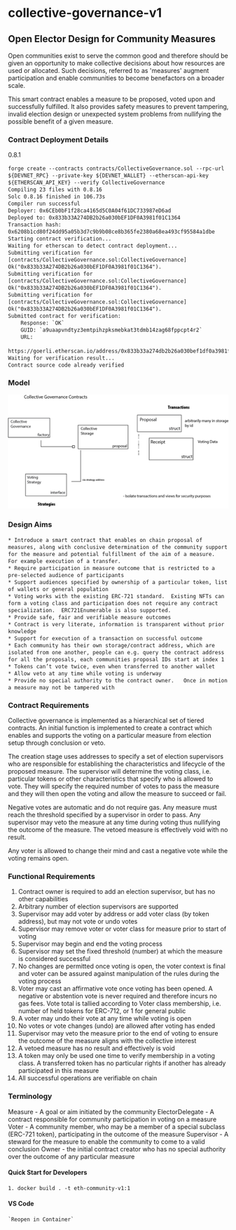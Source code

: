 # collective-governance-v1

## Open Elector Design for Community Measures

Open communities exist to serve the common good and therefore should be given an opportunity to make collective decisions about how resources are used or allocated. Such decisions, referred to as 'measures' augment participation and enable communities to become benefactors on a broader scale.

This smart contract enables a measure to be proposed, voted upon and successfully fulfilled. It also provides safety measures to prevent tampering, invalid election design or unexpected system problems from nullifying the possible benefit of a given measure.

### Contract Deployment Details

0.8.1

```
forge create --contracts contracts/CollectiveGovernance.sol --rpc-url ${DEVNET_RPC} --private-key ${DEVNET_WALLET} --etherscan-api-key ${ETHERSCAN_API_KEY} --verify CollectiveGovernance
Compiling 23 files with 0.8.16
Solc 0.8.16 finished in 106.73s
Compiler run successful
Deployer: 0x6CEb0bF1f28ca4165d5C0A04f61DC733987eD6ad
Deployed to: 0x833b33A274DB2b26a030bEF1DF0A3981f01C1364
Transaction hash: 0x6208b1cd80f24dd95a05b3d7c9b9b08ce8b365fe2380a68ea493cf95584a1dbe
Starting contract verification...
Waiting for etherscan to detect contract deployment...
Submitting verification for [contracts/CollectiveGovernance.sol:CollectiveGovernance] Ok("0x833b33A274DB2b26a030bEF1DF0A3981f01C1364").
Submitting verification for [contracts/CollectiveGovernance.sol:CollectiveGovernance] Ok("0x833b33A274DB2b26a030bEF1DF0A3981f01C1364").
Submitting verification for [contracts/CollectiveGovernance.sol:CollectiveGovernance] Ok("0x833b33A274DB2b26a030bEF1DF0A3981f01C1364").
Submitted contract for verification:
	Response: `OK`
	GUID: `a9uaapvndtyz3emtpihzpksmebkat3tdmb14zag68fppcpt4r2`
	URL:
        https://goerli.etherscan.io/address/0x833b33a274db2b26a030bef1df0a3981f01c1364
Waiting for verification result...
Contract source code already verified
```

### Model

![Collective Governance](docs/images/CollectiveGovernance.png)

### Design Aims

    * Introduce a smart contract that enables on chain proposal of measures, along with conclusive determination of the community support for the measure and potential fulfillment of the aim of a measure.  For example execution of a transfer.
    * Require participation in measure outcome that is restricted to a pre-selected audience of participants
    * Support audiences specified by ownership of a particular token, list of wallets or general population
    * Voting works with the existing ERC-721 standard.  Existing NFTs can form a voting class and participation does not require any contract specialization.  ERC721Enumerable is also supported.
    * Provide safe, fair and verifiable measure outcomes
    * Contract is very literate, information is transparent without prior knowledge
    * Support for execution of a transaction on successful outcome
    * Each community has their own storage/contract address, which are isolated from one another, people can e.g. query the contract address for all the proposals, each communities proposal IDs start at index 1
    * Tokens can’t vote twice, even when transferred to another wallet
    * Allow veto at any time while voting is underway
    * Provide no special authority to the contract owner.   Once in motion a measure may not be tampered with

### Contract Requirements

Collective governance is implemented as a hierarchical set of tiered contracts. An initial function is implemented to create a contract which enables and supports the voting on a particular measure from election setup through conclusion or veto.

The creation stage uses addresses to specify a set of election supervisors who are responsible for establishing the characteristics and lifecycle of the proposed measure. The supervisor will determine the voting class, i.e. particular tokens or other characteristics that specify who is allowed to vote. They will specify the required number of votes to pass the measure and they will then open the voting and allow the measure to succeed or fail.

Negative votes are automatic and do not require gas. Any measure must reach the threshold specified by a supervisor in order to pass. Any supervisor may veto the measure at any time during voting thus nullifying the outcome of the measure. The vetoed measure is effectively void with no result.

Any voter is allowed to change their mind and cast a negative vote while the voting remains open.

### Functional Requirements

1. Contract owner is required to add an election supervisor, but has no other capabilities
2. Arbitrary number of election supervisors are supported
3. Supervisor may add voter by address or add voter class (by token address), but may not vote or undo votes
4. Supervisor may remove voter or voter class for measure prior to start of voting
5. Supervisor may begin and end the voting process
6. Supervisor may set the fixed threshold (number) at which the measure is considered successful
7. No changes are permitted once voting is open, the voter context is final and voter can be assured against manipulation of the rules during the voting process
8. Voter may cast an affirmative vote once voting has been opened. A negative or abstention vote is never required and therefore incurs no gas fees. Vote total is tallied according to Voter class membership, i.e. number of held tokens for ERC-712, or 1 for general public
9. A voter may undo their vote at any time while voting is open
10. No votes or vote changes (undo) are allowed after voting has ended
11. Supervisor may veto the measure prior to the end of voting to ensure the outcome of the measure aligns with the collective interest
12. A vetoed measure has no result and effectively is void
13. A token may only be used one time to verify membership in a voting class. A transferred token has no particular rights if another has already participated in this measure
14. All successful operations are verifiable on chain

### Terminology

Measure - A goal or aim initiated by the community
ElectorDelegate - A contract responsible for community participation in voting on a measure
Voter - A community member, who may be a member of a special subclass (ERC-721 token), participating in the outcome of the measure
Supervisor - A steward for the measure to enable the community to come to a valid conclusion
Owner - the initial contract creator who has no special authority over the outcome of any particular measure

#### Quick Start for Developers

    1. docker build . -t eth-community-v1:1

#### VS Code

    `Reopen in Container`
